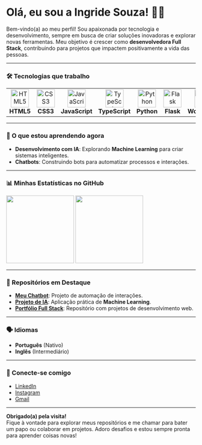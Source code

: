 # Olá, eu sou a Ingride Souza! 👩‍💻
Bem-vindo(a) ao meu perfil! Sou apaixonada por tecnologia e desenvolvimento, sempre em busca de criar soluções inovadoras e explorar novas ferramentas. Meu objetivo é crescer como **desenvolvedora Full Stack**, contribuindo para projetos que impactem positivamente a vida das pessoas.

---

### 🛠️ Tecnologias que trabalho
<div align="center"> <table> <tr> <td align="center" width="96"> <img src="https://cdn.jsdelivr.net/gh/devicons/devicon/icons/html5/html5-original.svg" width="48" height="48" alt="HTML5" /> <br><strong>HTML5</strong> </td> <td align="center" width="96"> <img src="https://cdn.jsdelivr.net/gh/devicons/devicon/icons/css3/css3-original.svg" width="48" height="48" alt="CSS3" /> <br><strong>CSS3</strong> </td> <td align="center" width="96"> <img src="https://cdn.jsdelivr.net/gh/devicons/devicon/icons/javascript/javascript-original.svg" width="48" height="48" alt="JavaScript" /> <br><strong>JavaScript</strong> </td> <td align="center" width="96"> <img src="https://cdn.jsdelivr.net/gh/devicons/devicon/icons/typescript/typescript-original.svg" width="48" height="48" alt="TypeScript" /> <br><strong>TypeScript</strong> </td> <td align="center" width="96"> <img src="https://cdn.jsdelivr.net/gh/devicons/devicon/icons/python/python-original.svg" width="48" height="48" alt="Python" /> <br><strong>Python</strong> </td> <td align="center" width="96"> <img src="https://cdn.jsdelivr.net/gh/devicons/devicon/icons/flask/flask-original.svg" width="48" height="48" alt="Flask" /> <br><strong>Flask</strong> </td> <td align="center" width="96"> <img src="https://cdn.jsdelivr.net/gh/devicons/devicon/icons/wordpress/wordpress-original.svg" width="48" height="48" alt="WordPress" /> <br><strong>WordPress</strong> </td> <td align="center" width="96"> <img src="https://cdn.jsdelivr.net/gh/devicons/devicon/icons/mysql/mysql-original-wordmark.svg" width="48" height="48" alt="SQL" /> <br><strong>SQL</strong> </td> <td align="center" width="96"> <img src="https://cdn.jsdelivr.net/gh/devicons/devicon/icons/tensorflow/tensorflow-original.svg" width="48" height="48" alt="IA" /> <br><strong>IA</strong> </td> </tr> </table> </div>

---

### 🌱 O que estou aprendendo agora
- **Desenvolvimento com IA**: Explorando **Machine Learning** para criar sistemas inteligentes.
- **Chatbots**: Construindo bots para automatizar processos e interações.

---

### 📊 Minhas Estatísticas no GitHub
<div>
  <img height="180em" src="https://github-readme-stats.vercel.app/api/top-langs/?username=ingridesouza&layout=compact&theme=radical" />
  <img height="180em" src="https://github-readme-stats.vercel.app/api?username=ingridesouza&show_icons=true&hide_title=true&count_private=true&theme=radical" />
</div>

---

### 🔨 Repositórios em Destaque
- [**Meu Chatbot**](https://github.com/ingridesouza/chatbot): Projeto de automação de interações.
- [**Projeto de IA**](https://github.com/ingridesouza/ia-projeto): Aplicação prática de **Machine Learning**.
- [**Portfólio Full Stack**](https://github.com/ingridesouza/portfolio): Repositório com projetos de desenvolvimento web.

---

### 🗣️ Idiomas
- **Português** (Nativo)  
- **Inglês** (Intermediário)

---

### 📅 Conecte-se comigo
- [LinkedIn](https://www.linkedin.com/in/ingride-souza-a21a4518a/)  
- [Instagram](https://www.instagram.com/ingridesouzadev/)  
- [Gmail](mailto:ingridesouza040@gmail.com)

---

**Obrigado(a) pela visita!**  
Fique à vontade para explorar meus repositórios e me chamar para bater um papo ou colaborar em projetos. Adoro desafios e estou sempre pronta para aprender coisas novas!
